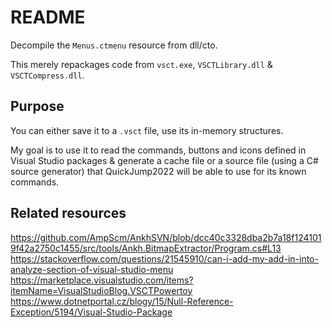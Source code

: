 # README
Decompile the `Menus.ctmenu` resource from dll/cto.

This merely repackages code from `vsct.exe`, `VSCTLibrary.dll` & `VSCTCompress.dll`.

## Purpose
You can either save it to a `.vsct` file, use its in-memory structures.

My goal is to use it to read the commands, buttons and icons defined in Visual Studio packages & generate a cache file or a source file (using a C# source generator) that QuickJump2022 will be able to use for its known commands.


## Related resources
https://github.com/AmpScm/AnkhSVN/blob/dcc40c3328dba2b7a18f1241019f42a2750c1455/src/tools/Ankh.BitmapExtractor/Program.cs#L13
https://stackoverflow.com/questions/21545910/can-i-add-my-add-in-into-analyze-section-of-visual-studio-menu
https://marketplace.visualstudio.com/items?itemName=VisualStudioBlog.VSCTPowertoy
https://www.dotnetportal.cz/blogy/15/Null-Reference-Exception/5194/Visual-Studio-Package

